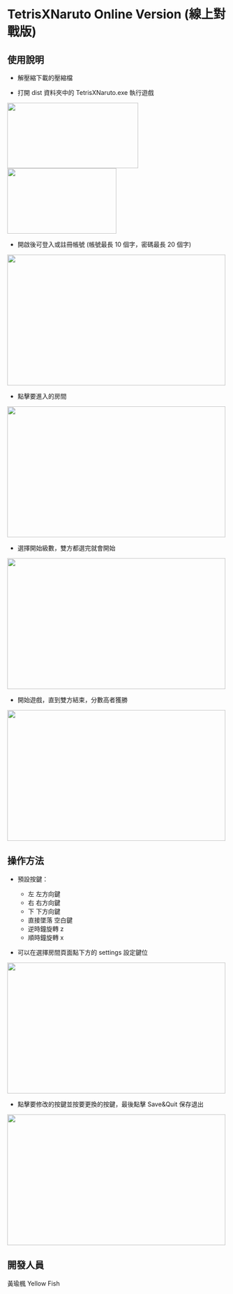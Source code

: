# <h1>TetrisXNaruto Online Version (線上對戰版)</h1>

<h2>使用說明</h2>

  - 解壓縮下載的壓縮檔<br>
  
  - 打開 dist 資料夾中的 TetrisXNaruto.exe 執行遊戲

  <img src="https://hackmd.io/_uploads/SkYBi4jIa.png" height="150px" width="300px"/> <img src="https://github.com/johess123/tetris_online_version/assets/104426729/ccb3d9ce-2b58-4580-bffd-1401bac6a4ed" height="150px" width="250px">
  
  - 開啟後可登入或註冊帳號 (帳號最長 10 個字，密碼最長 20 個字)
  
  <img src="https://hackmd.io/_uploads/rJe5aNi8p.png" height="300px" width="500px"/>

  - 點擊要進入的房間
  <img src="https://github.com/johess123/tetris_online_version/assets/104426729/4ed12f27-257e-47db-a01b-823c72b67c11" height="300px" width="500px"/>

  - 選擇開始級數，雙方都選完就會開始
  <img src="https://hackmd.io/_uploads/B1HS64jIa.png" height="300px" width="500px"/>

  - 開始遊戲，直到雙方結束，分數高者獲勝
  <img src="https://github.com/johess123/tetris/assets/104426729/9149a3df-e207-4fb2-bfc8-4efd9cb16138" height="300px" width="500px"/>

<h2>操作方法</h2>

  - 預設按鍵：
    - 左 左方向鍵
    - 右 右方向鍵
    - 下 下方向鍵
    - 直接墜落 空白鍵
    - 逆時鐘旋轉 z
    - 順時鐘旋轉 x

  - 可以在選擇房間頁面點下方的 settings 設定鍵位
  <img src="https://github.com/johess123/tetris_online_version/assets/104426729/d8b32d0b-dad6-4d51-a354-9ce67cb02bbb" height="300px" width="500px"/>
  
  - 點擊要修改的按鍵並按要更換的按鍵，最後點擊 Save&Quit 保存退出
  <img src="https://github.com/johess123/tetris_online_version/assets/104426729/bb885ceb-e923-47a2-87c4-77b5458fa90b" height="300px" width="500px"/>

<h2>開發人員</h2>
黃瑜楓 Yellow Fish
